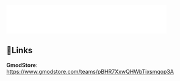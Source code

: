 ![](https://github.com/Pulsar-Dev/.github/blob/master/white-thin.png?raw=true)

## 📎Links
**GmodStore**:  https://www.gmodstore.com/teams/pBHR7XxwQHWbTixsmqop3A
